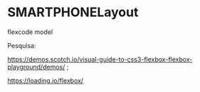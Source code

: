 # SMARTPHONELayout
flexcode model

Pesquisa:

https://demos.scotch.io/visual-guide-to-css3-flexbox-flexbox-playground/demos/ ;

https://loading.io/flexbox/
